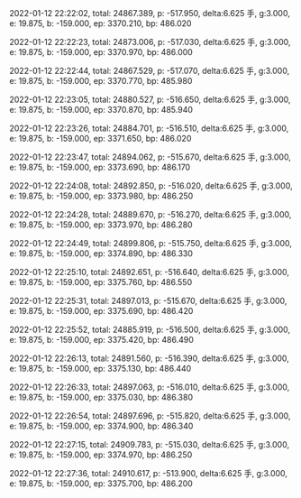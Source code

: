 2022-01-12 22:22:02, total: 24867.389, p: -517.950, delta:6.625 手, g:3.000, e: 19.875, b: -159.000, ep: 3370.210, bp: 486.020

2022-01-12 22:22:23, total: 24873.006, p: -517.030, delta:6.625 手, g:3.000, e: 19.875, b: -159.000, ep: 3370.970, bp: 486.000

2022-01-12 22:22:44, total: 24867.529, p: -517.070, delta:6.625 手, g:3.000, e: 19.875, b: -159.000, ep: 3370.770, bp: 485.980

2022-01-12 22:23:05, total: 24880.527, p: -516.650, delta:6.625 手, g:3.000, e: 19.875, b: -159.000, ep: 3370.870, bp: 485.940

2022-01-12 22:23:26, total: 24884.701, p: -516.510, delta:6.625 手, g:3.000, e: 19.875, b: -159.000, ep: 3371.650, bp: 486.020

2022-01-12 22:23:47, total: 24894.062, p: -515.670, delta:6.625 手, g:3.000, e: 19.875, b: -159.000, ep: 3373.690, bp: 486.170

2022-01-12 22:24:08, total: 24892.850, p: -516.020, delta:6.625 手, g:3.000, e: 19.875, b: -159.000, ep: 3373.980, bp: 486.250

2022-01-12 22:24:28, total: 24889.670, p: -516.270, delta:6.625 手, g:3.000, e: 19.875, b: -159.000, ep: 3373.970, bp: 486.280

2022-01-12 22:24:49, total: 24899.806, p: -515.750, delta:6.625 手, g:3.000, e: 19.875, b: -159.000, ep: 3374.890, bp: 486.330

2022-01-12 22:25:10, total: 24892.651, p: -516.640, delta:6.625 手, g:3.000, e: 19.875, b: -159.000, ep: 3375.760, bp: 486.550

2022-01-12 22:25:31, total: 24897.013, p: -515.670, delta:6.625 手, g:3.000, e: 19.875, b: -159.000, ep: 3375.690, bp: 486.420

2022-01-12 22:25:52, total: 24885.919, p: -516.500, delta:6.625 手, g:3.000, e: 19.875, b: -159.000, ep: 3375.420, bp: 486.490

2022-01-12 22:26:13, total: 24891.560, p: -516.390, delta:6.625 手, g:3.000, e: 19.875, b: -159.000, ep: 3375.130, bp: 486.440

2022-01-12 22:26:33, total: 24897.063, p: -516.010, delta:6.625 手, g:3.000, e: 19.875, b: -159.000, ep: 3375.030, bp: 486.380

2022-01-12 22:26:54, total: 24897.696, p: -515.820, delta:6.625 手, g:3.000, e: 19.875, b: -159.000, ep: 3374.900, bp: 486.340

2022-01-12 22:27:15, total: 24909.783, p: -515.030, delta:6.625 手, g:3.000, e: 19.875, b: -159.000, ep: 3374.970, bp: 486.250

2022-01-12 22:27:36, total: 24910.617, p: -513.900, delta:6.625 手, g:3.000, e: 19.875, b: -159.000, ep: 3375.700, bp: 486.200